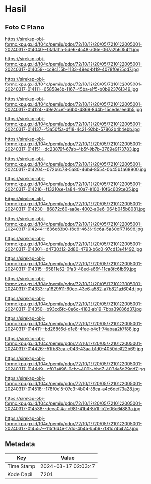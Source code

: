 # Hasil

## Foto C Plano

https://sirekap-obj-formc.kpu.go.id/f04c/pemilu/pdpr/72/10/12/20/05/7210122005001-20240317-014040--f3a1a11a-5de6-4c48-a06e-067a2b6054f1.jpg

https://sirekap-obj-formc.kpu.go.id/f04c/pemilu/pdpr/72/10/12/20/05/7210122005001-20240317-014059--cc9c155b-1133-49ed-bf19-4078f0e75cd7.jpg

https://sirekap-obj-formc.kpu.go.id/f04c/pemilu/pdpr/72/10/12/20/05/7210122005001-20240317-014111--65858e5b-1167-45ba-a1f5-b0b923761349.jpg

https://sirekap-obj-formc.kpu.go.id/f04c/pemilu/pdpr/72/10/12/20/05/7210122005001-20240317-014124--d9e2ccef-a6b0-4869-8d4b-15cedeaeedb5.jpg

https://sirekap-obj-formc.kpu.go.id/f04c/pemilu/pdpr/72/10/12/20/05/7210122005001-20240317-014137--f3a50f5a-df18-4c21-92bb-57862b4b4ebb.jpg

https://sirekap-obj-formc.kpu.go.id/f04c/pemilu/pdpr/72/10/12/20/05/7210122005001-20240317-014151--dc23879f-67ab-4b5f-9b7b-3769e9173783.jpg

https://sirekap-obj-formc.kpu.go.id/f04c/pemilu/pdpr/72/10/12/20/05/7210122005001-20240317-014204--072b6c78-5a80-46bd-8554-0b45b4a68900.jpg

https://sirekap-obj-formc.kpu.go.id/f04c/pemilu/pdpr/72/10/12/20/05/7210122005001-20240317-014216--f13210ce-1a84-40a7-8100-10f6c609ce05.jpg

https://sirekap-obj-formc.kpu.go.id/f04c/pemilu/pdpr/72/10/12/20/05/7210122005001-20240317-014230--86872c60-aa8e-4002-a0e6-064b045b8081.jpg

https://sirekap-obj-formc.kpu.go.id/f04c/pemilu/pdpr/72/10/12/20/05/7210122005001-20240317-014244--836e63b0-f6c6-4636-9c6a-5a30ef771696.jpg

https://sirekap-obj-formc.kpu.go.id/f04c/pemilu/pdpr/72/10/12/20/05/7210122005001-20240317-014301--d4730212-2d80-4793-b6c0-97cd13e4f492.jpg

https://sirekap-obj-formc.kpu.go.id/f04c/pemilu/pdpr/72/10/12/20/05/7210122005001-20240317-014315--65811e62-0fa3-48ed-a66f-11ca8fc6fb69.jpg

https://sirekap-obj-formc.kpu.go.id/f04c/pemilu/pdpr/72/10/12/20/05/7210122005001-20240317-014333--a1829911-60ec-43e6-a582-a7b821ad604d.jpg

https://sirekap-obj-formc.kpu.go.id/f04c/pemilu/pdpr/72/10/12/20/05/7210122005001-20240317-014350--b93cd5fc-0e6c-4183-ab19-7bba39886d37.jpg

https://sirekap-obj-formc.kpu.go.id/f04c/pemilu/pdpr/72/10/12/20/05/7210122005001-20240317-014411--bd26866d-d1e8-4fee-b4c1-74abaa2b7f88.jpg

https://sirekap-obj-formc.kpu.go.id/f04c/pemilu/pdpr/72/10/12/20/05/7210122005001-20240317-014426--51fb83ca-e043-43aa-b1d0-4050dc822b69.jpg

https://sirekap-obj-formc.kpu.go.id/f04c/pemilu/pdpr/72/10/12/20/05/7210122005001-20240317-014449--cf03a096-0cbc-400b-bbd7-4034e5d29dd7.jpg

https://sirekap-obj-formc.kpu.go.id/f04c/pemilu/pdpr/72/10/12/20/05/7210122005001-20240317-014518--178f0e15-07c3-4b04-88ca-a4c6def73a28.jpg

https://sirekap-obj-formc.kpu.go.id/f04c/pemilu/pdpr/72/10/12/20/05/7210122005001-20240317-014538--deea0f4a-c981-41b4-8b1f-b2e06c6d883a.jpg

https://sirekap-obj-formc.kpu.go.id/f04c/pemilu/pdpr/72/10/12/20/05/7210122005001-20240317-014557--115f6d4e-f7dc-4b45-b5b6-7f81c74b4247.jpg


## Metadata

| Key        | Value               |
| ---------- | ------------------- |
| Time Stamp | 2024-03-17 02:03:47 |
| Kode Dapil | 7201                |



